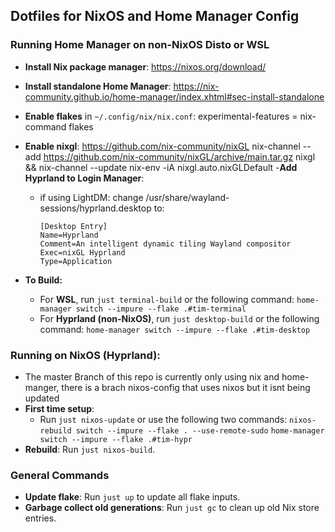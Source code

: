 ## Dotfiles for NixOS and Home Manager Config

### Running Home Manager on non-NixOS Disto or WSL
- **Install Nix package manager**: https://nixos.org/download/
- **Install standalone Home Manager**: https://nix-community.github.io/home-manager/index.xhtml#sec-install-standalone
- **Enable flakes** in `~/.config/nix/nix.conf`:
    experimental-features = nix-command flakes
- **Enable nixgl**: https://github.com/nix-community/nixGL
    nix-channel --add https://github.com/nix-community/nixGL/archive/main.tar.gz nixgl && nix-channel --update
    nix-env -iA nixgl.auto.nixGLDefault
-**Add Hyprland to Login Manager**:
   - if using LightDM:
        change /usr/share/wayland-sessions/hyprland.desktop to:
        ```
        [Desktop Entry]
        Name=Hyprland
        Comment=An intelligent dynamic tiling Wayland compositor
        Exec=nixGL Hyprland
        Type=Application
        ```


- **To Build:**
    - For **WSL**, run `just terminal-build` or the following command:
        `home-manager switch --impure --flake .#tim-terminal`
    - For **Hyprland (non-NixOS)**, run `just desktop-build` or the following command:
        `home-manager switch --impure --flake .#tim-desktop`

### Running on NixOS (Hyprland):
- The master Branch of this repo is currently only using nix and home-manger, there is a brach nixos-config that uses nixos but it isnt being updated
- **First time setup**:
    - Run `just nixos-update` or use the following two commands:
        `nixos-rebuild switch --impure --flake . --use-remote-sudo`
        `home-manager switch --impure --flake .#tim-hypr`
- **Rebuild**: Run `just nixos-build`.


### General Commands
- **Update flake**: Run `just up` to update all flake inputs.
- **Garbage collect old generations**: Run `just gc` to clean up old Nix store entries.

